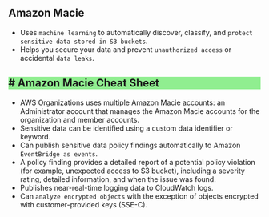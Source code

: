 Amazon Macie
---

- Uses `machine learning` to automatically discover, classify, and `protect sensitive data stored in S3 buckets`.
- Helps you secure your data and prevent `unauthorized access` or accidental `data leaks`.

<h2 style="background-color:lightgreen"># Amazon Macie Cheat Sheet</h2>

- AWS Organizations uses multiple Amazon Macie accounts: an Administrator account that manages the Amazon Macie accounts for the organization and member accounts.
- Sensitive data can be identified using a custom data identifier or keyword.
- Can publish sensitive data policy findings automatically to Amazon `EventBridge as events`.
- A policy finding provides a detailed report of a potential policy violation (for example, unexpected access to S3 bucket), including a severity rating, detailed information, and when the issue was found.
- Publishes near-real-time logging data to CloudWatch logs.
- Can `analyze encrypted objects` with the exception of objects encrypted with customer-provided keys (SSE-C).
